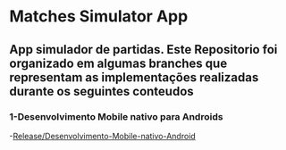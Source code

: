 # Matches Simulator App
## App simulador de partidas. Este Repositorio foi organizado em algumas branches que representam as implementações realizadas durante os seguintes conteudos
### 1-Desenvolvimento Mobile nativo para Androids
  -[Release/Desenvolvimento-Mobile-nativo-Android](https://github.com/lumens7/MateriaisCursos/tree/desenvolvimento-mobile-nativo-android-1/cursoAndroid/Simulator)
